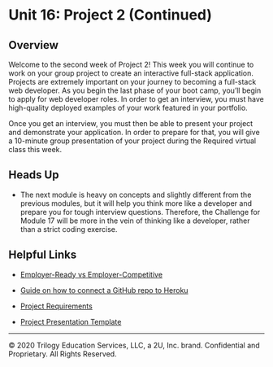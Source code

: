 # Unit 16: Project 2 (Continued)

## Overview

Welcome to the second week of Project 2! This week you will continue to work on your group project to create an interactive full-stack application. Projects are extremely important on your journey to becoming a full-stack web developer. As you begin the last phase of your boot camp, you’ll begin to apply for web developer roles. In order to get an interview, you must have high-quality deployed examples of your work featured in your portfolio.

Once you get an interview, you must then be able to present your project and demonstrate your application. In order to prepare for that, you will give a 10-minute group presentation of your project during the Required virtual class this week. 

## Heads Up

* The next module is heavy on concepts and slightly different from the previous modules, but it will help you think more like a developer and prepare you for tough interview questions. Therefore, the Challenge for Module 17 will be more in the vein of thinking like a developer, rather than a strict coding exercise. 

## Helpful Links

* [Employer-Ready vs Employer-Competitive](https://sites.google.com/2u.com/careerservices-webdev/coding-milestones/intro-to-career-services#h.p_GO4NbPlPwbTh)

* [Guide on how to connect a GitHub repo to Heroku](../../01-Class-Content/15-Project-2/04-Supplemental/GitHubHerokuConnect.md)

* [Project Requirements](../../01-Class-Content/14-MVC/04-Supplemental/Project-Requirements.md)

* [Project Presentation Template](https://docs.google.com/presentation/d/1_u8TKy5zW5UlrVQVnyDEZ0unGI2tjQPDEpA0FNuBKAw/edit)

---
© 2020 Trilogy Education Services, LLC, a 2U, Inc. brand.  Confidential and Proprietary.  All Rights Reserved.
